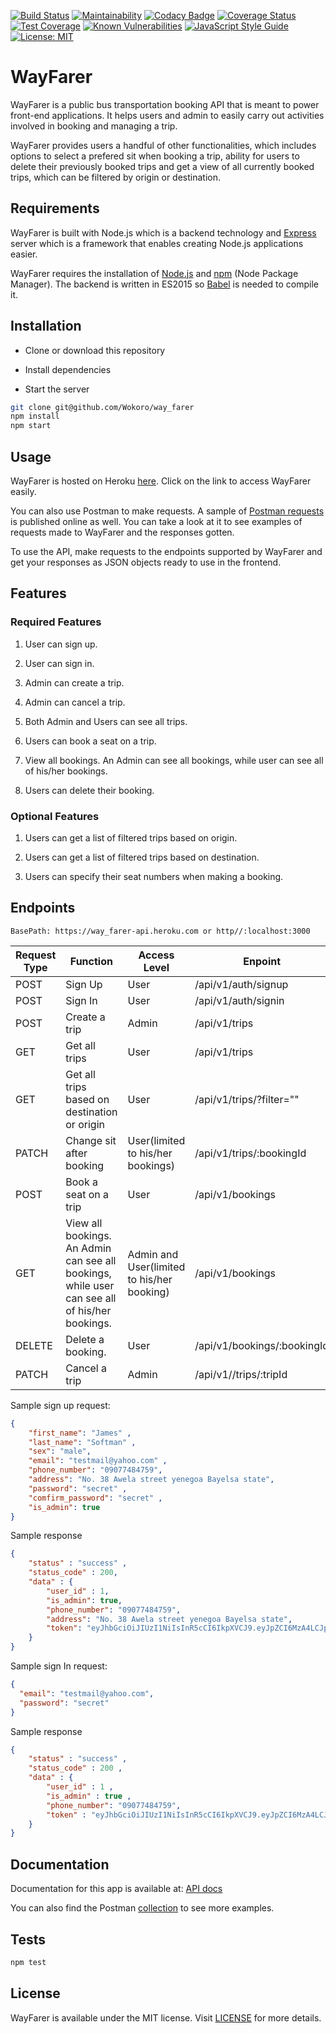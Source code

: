 [![Build Status](https://travis-ci.com/Wokoro/way_farer_test.svg?branch=develop)](https://travis-ci.com/Wokoro/way_farer_test)
[![Maintainability](https://api.codeclimate.com/v1/badges/238553b25e94ef730b2e/maintainability)](https://codeclimate.com/github/Wokoro/way_farer_test/maintainability)
[![Codacy Badge](https://api.codacy.com/project/badge/Grade/5e0e7fbf880f4945b71bd0e6ee42aa68)](https://www.codacy.com/app/Wokoro/way_farer_test?utm_source=github.com&utm_medium=referral&utm_content=Wokoro/way_farer_test&utm_campaign=Badge_Grade)
[![Coverage Status](https://coveralls.io/repos/github/Wokoro/way_farer_test/badge.svg?branch=develop)](https://coveralls.io/github/Wokoro/way_farer_test?branch=ft-user-signup-166986542)
[![Test Coverage](https://api.codeclimate.com/v1/badges/238553b25e94ef730b2e/test_coverage)](https://codeclimate.com/github/Wokoro/way_farer_test/test_coverage)
[![Known Vulnerabilities](https://snyk.io/test/github/Wokoro/way_farer_test/develop/badge.svg)](https://snyk.io/test/github/Wokoro/way_farer_test/develop)
[![JavaScript Style Guide](https://img.shields.io/badge/code_style-standard-brightgreen.svg)](https://standardjs.com)
[![License: MIT](https://img.shields.io/badge/License-MIT-yellow.svg)](https://opensource.org/licenses/MIT)

# WayFarer

WayFarer is a public bus transportation booking API that is meant to power front-end applications. It helps users and admin to easily carry out activities involved in booking and managing a trip.

WayFarer provides users a handful of other functionalities, which includes options to select a prefered sit when booking a trip, ability for users to delete their previously booked trips and get a view of all currently booked trips, which can be filtered by origin or destination.

## Requirements

WayFarer is built with Node.js which is a backend technology and [Express](https://expressjs.com) server which is a framework that enables creating Node.js applications easier.

WayFarer requires the installation of [Node.js](http://nodejs.org) and [npm](https://www.npmjs.com/) (Node Package Manager). The backend is written in ES2015 so [Babel](https://babeljs.io/) is needed to compile it.

## Installation

-   Clone or download this repository

-   Install dependencies

-   Start the server

```bash
git clone git@github.com/Wokoro/way_farer
npm install
npm start
```

## Usage

WayFarer is hosted on Heroku [here](https://api-way-farer.herokuapp.com/api/v1/swaggerdocs/). Click on the link to access WayFarer easily.

You can also use Postman to make requests. A sample of [Postman requests](https://web.postman.co/collections/8118230-5ff4eab3-4247-4815-bcbd-48ebf18b5365?version=latest&workspace=6f15fe7e-edc1-4462-837b-07a4805b6556) is published online as well. You can take a look at it to see examples of requests made to WayFarer and the responses gotten.

To use the API, make requests to the endpoints supported by WayFarer and get your responses as JSON objects ready to use in the frontend.

## Features

### Required Features

1.  User can sign up.

2.  User can sign in.

3.  Admin can create a trip.

4.  Admin can cancel a trip.

5.  Both Admin and Users can see all trips.

6.  Users can book a seat on a trip.

7.  View all bookings. An Admin can see all bookings, while user can see all of his/her
    bookings.

8.  Users can delete their booking.

### Optional Features

1.  Users can get a list of filtered trips based on origin.

2.  Users can get a list of filtered trips based on destination.

3.  Users can specify their seat numbers when making a booking.

## Endpoints

    BasePath: https://way_farer-api.heroku.com or http//:localhost:3000

| Request Type | Function                                                                                      | Access Level                               | Enpoint                     | Postman Collection |
| ------------ | --------------------------------------------------------------------------------------------- | ------------------------------------------ | --------------------------- | ------------------ |
| POST         | Sign Up                                                                                       | User                                       | /api/v1/auth/signup         |                    |
| POST         | Sign In                                                                                       | User                                       | /api/v1/auth/signin         |                    |
| POST         | Create a trip                                                                                 | Admin                                      | /api/v1/trips               |                    |
| GET          | Get all trips                                                                                 | User                                       | /api/v1/trips               |                    |
| GET          | Get all trips based on destination or origin                                                  | User                                       | /api/v1/trips/?filter=""    |                    |
| PATCH        | Change sit after booking                                                                      | User(limited to his/her bookings)          | /api/v1/trips/:bookingId    |                    |
| POST         | Book a seat on a trip                                                                         | User                                       | /api/v1/bookings            |                    |
| GET          | View all bookings. An Admin can see all bookings, while user can see all of his/her bookings. | Admin and User(limited to his/her booking) | /api/v1/bookings            |                    |
| DELETE       | Delete a booking.                                                                             | User                                       | /api/v1/bookings/:bookingId |                    |
| PATCH        | Cancel a trip                                                                                 | Admin                                      | /api/v1//trips/:tripId      |                    |

Sample sign up request:

```JSON
{
    "first_name": "James" ,
    "last_name": "Softman" ,
    "sex": "male",
    "email": "testmail@yahoo.com" ,
    "phone_number": "09077484759",
    "address": "No. 38 Awela street yenegoa Bayelsa state",
    "password": "secret" ,
    "comfirm_password": "secret" ,
    "is_admin": true
}
```

Sample response

```JSON
{
    "status" : "success" ,
    "status_code" : 200,
    "data" : {
        "user_id" : 1,
        "is_admin": true,
        "phone_number": "09077484759",
        "address": "No. 38 Awela street yenegoa Bayelsa state",
        "token": "eyJhbGciOiJIUzI1NiIsInR5cCI6IkpXVCJ9.eyJpZCI6MzA4LCJpYXQiOjE1NTUxMDQzODQsImV4cCI6MTU1NTEwNzk4NH0.FCLELkNiNK8aqtIFLSGzRo1GUzLRfjpwM2NNl3Su2ow"
    }
}
```

Sample sign In request:

```JSON
{
  "email": "testmail@yahoo.com",
  "password": "secret"
}
```

Sample response

```JSON
{
    "status" : "success" ,
    "status_code" : 200 ,
    "data" : {
        "user_id" : 1 ,
        "is_admin" : true ,
        "phone_number": "09077484759",
        "token" : "eyJhbGciOiJIUzI1NiIsInR5cCI6IkpXVCJ9.eyJpZCI6MzA4LCJpYXQiOjE1NTUxMDQzODQsImV4cCI6MTU1NTEwNzk4NH0.FCLELkNiNK8aqtIFLSGzRo1GUzLRfjpwM2NNl3Su2ow"
    }
}
```

## Documentation

Documentation for this app is available at: [API docs](https://way_farer_api.herokuapp.com/api-docs)

You can also find the Postman [collection](https://documenter.getpostman.com/view/5824922/S1ENyyag#intro) to see more examples.

## Tests

```Bash
npm test
```

## License

WayFarer is available under the MIT license. Visit [LICENSE](https://github.com/Wokoro/way_farer/blob/master/LICENSE.md) for more details.
